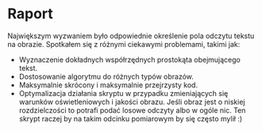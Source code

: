 # Raport

Największym wyzwaniem było odpowiednie określenie pola odczytu tekstu na obrazie. Spotkałem się z różnymi ciekawymi problemami, takimi jak:
- Wyznaczenie dokładnych współrzędnych prostokąta obejmującego tekst.
- Dostosowanie algorytmu do różnych typów obrazów.
- Maksymalnie skrócony i maksymalnie przejrzysty kod. 
- Optymalizacja działania skryptu w przypadku zmieniających się warunków oświetleniowych i jakości obrazu. Jeśli obraz jest o niskiej rozdzielczości to potrafi podać losowe odczyty albo w ogóle nic. Ten skrypt raczej by na takim odcinku pomiarowym by się często mylił :)
